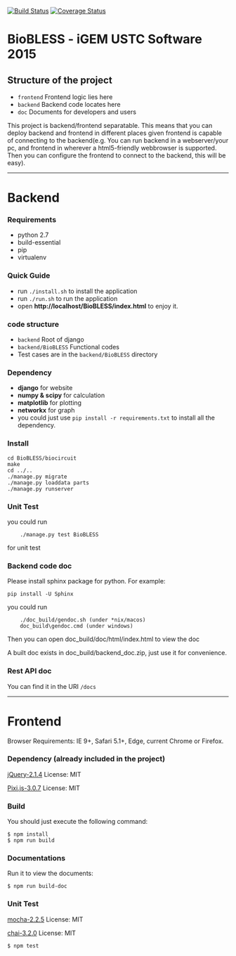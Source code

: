 [![Build Status](https://travis-ci.org/igemsoftware/USTC-Software2015.svg?branch=master)](https://travis-ci.org/igemsoftware/USTC-Software2015)
[![Coverage Status](https://coveralls.io/repos/igemsoftware/USTC-Software2015/badge.svg?branch=master&service=github)](https://coveralls.io/github/igemsoftware/USTC-Software2015?branch=master)
# BioBLESS - iGEM USTC Software 2015

## Structure of the project
+ `frontend` Frontend logic lies here
+ `backend`  Backend code locates here
+ `doc`      Documents for developers and users

This project is backend/frontend separatable. This means that you can deploy backend and frontend in different places given frontend is capable of connecting to the backend(e.g. You can run backend in a webserver/your pc, and frontend in wherever a html5-friendly webbrowser is supported. Then you can configure the frontend to connect to the backend, this will be easy).

---
# Backend

### Requirements
+ python 2.7
+ build-essential
+ pip
+ virtualenv

### Quick Guide
+ run `./install.sh` to install the application
+ run `./run.sh` to run the application
+ open **http://localhost/BioBLESS/index.html** to enjoy it.

### code structure
+ `backend` Root of django
+ `backend/BioBLESS` Functional codes
+  Test cases are in the `backend/BioBLESS` directory

### Dependency
+ **django** for website
+ **numpy & scipy** for calculation
+ **matplotlib** for plotting
+ **networkx** for graph
+ you could just use `pip install -r requirements.txt` to install all the dependency.

### Install
    cd BioBLESS/biocircuit
    make
    cd ../..
    ./manage.py migrate
    ./manage.py loaddata parts
    ./manage.py runserver
### Unit Test
you could run
```
    ./manage.py test BioBLESS
```
for unit test

### Backend code doc
Please install sphinx package for python.
For example:
```
pip install -U Sphinx
```
you could run
```
    ./doc_build/gendoc.sh (under *nix/macos)
    doc_build\gendoc.cmd (under windows)
```
   Then you can open doc_build/doc/html/index.html to view the doc

   A built doc exists in doc_build/backend_doc.zip, just use it for convenience.

### Rest API doc
You can find it in the URI `/docs`

---
# Frontend

Browser Requirements: IE 9+, Safari 5.1+, Edge, current Chrome or Firefox.

### Dependency (already included in the project)

[jQuery-2.1.4](https://jquery.com/download/) License: MIT

[Pixi.js-3.0.7](https://github.com/GoodBoyDigital/pixi.js) License: MIT

### Build
You should just execute the following command:
```
$ npm install
$ npm run build
```
### Documentations
Run it to view the documents:
```
$ npm run build-doc
```
### Unit Test

[mocha-2.2.5](https://www.npmjs.com/package/mocha) License: MIT

[chai-3.2.0](https://github.com/chaijs/chai) License: MIT

```
$ npm test
```
